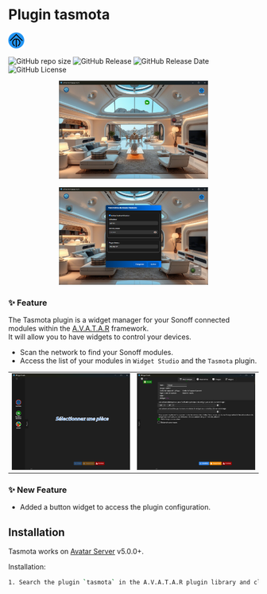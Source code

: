 # Plugin tasmota

![image desc](./tasmota/assets/images/ico-tasmota.png)

![GitHub repo size](https://img.shields.io/github/repo-size/Domodom30/A.V.A.T.A.R-plugin-tasmota)
![GitHub Release](https://img.shields.io/badge/version-2.0.0-green)
![GitHub Release Date](https://img.shields.io/badge/Release_Date-12_mars_2025-yellow)
![GitHub License](https://img.shields.io/github/license/Domodom30/A.V.A.T.A.R-plugin-tasmota)

<p align="center"><img src="./tasmota/assets/images/docs/ava-ia.png" width="300"/></p>
<p align="center"><img src="./tasmota/assets/images/docs/tasmota.png" width="300"/></p>

### ✨ Feature
The Tasmota plugin is a widget manager for your Sonoff connected modules within the [A.V.A.T.A.R](https://github.com/Avatar-Home-Automation) framework.  
It will allow you to have widgets to control your devices.

- Scan the network to find your Sonoff modules.
- Access the list of your modules in `Widget Studio` and the `Tasmota` plugin.

<table style="width: 100%; table-layout: fixed;" border: 0>
  <tr>
   <td style="text-align: center;">
     <img src="./tasmota/assets/images/docs/ws.png" width="400" alt="pluginStudio"/><br>
    </td>
    <td style="text-align: center;">
      <img src="./tasmota/assets/images/docs/ws-1.png" width="400" alt="pluginStudio"/><br>
    </td>
  </tr>
</table>

### ✨ New Feature
- Added a button widget to access the plugin configuration.

## Installation

Tasmota works on [Avatar Server](https://github.com/Avatar-Home-Automation) v5.0.0+.

Installation:

```sh
1. Search the plugin `tasmota` in the A.V.A.T.A.R plugin library and click `install`.
```
